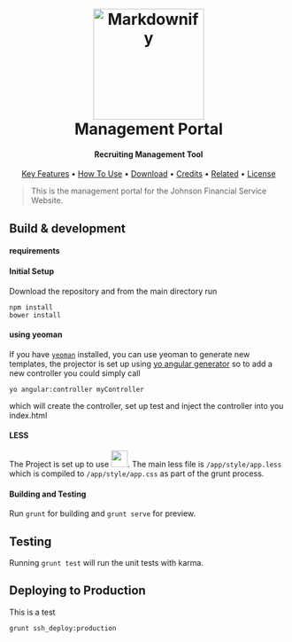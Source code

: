 <h1 align="center">
  <br>
  <a href="https://jfsapp.com"><img src="https://jfsapp.com/Open/API/Images/Brand/Logos/JFS_New/logo-flat.png" alt="Markdownify" width="200"></a>
  <br>
  Management Portal
  <br>
</h1>

<h4 align="center">Recruiting Management Tool</h4>



<p align="center">
  <a href="#key-features">Key Features</a> •
  <a href="#how-to-use">How To Use</a> •
  <a href="#download">Download</a> •
  <a href="#credits">Credits</a> •
  <a href="#related">Related</a> •
  <a href="#license">License</a>
</p>


> This is the management portal for the Johnson Financial Service Website.



## Build & development
#### requirements

#### Initial Setup
Download the repository and from the main directory run

```
npm install
bower install
```
#### using yeoman

If you have [`yeoman`](https://yeoman.io/) installed, you can use yeoman to generate new templates, the projector is set up using [yo angular generator](https://github.com/yeoman/generator-angular)
so to add a new controller you could simply call

```
yo angular:controller myController

```

which will create the controller, set up test and inject the controller into you index.html

#### LESS

The Project is set up to use <img style="height:30px;width:30px" src='http://devicon.fr/devicon.git/icons/less/less-plain-wordmark.svg'/>. The main less file is `/app/style/app.less` which is compiled to `/app/style/app.css` as part of the grunt process.

#### Building and Testing

Run `grunt` for building and `grunt serve` for preview.

## Testing

Running `grunt test` will run the unit tests with karma.

## Deploying to Production

This is a test
```
grunt ssh_deploy:production

```
